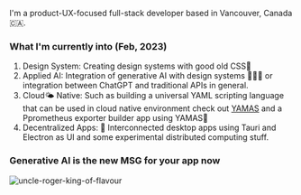 I'm a product-UX-focused full-stack developer based in Vancouver, Canada 🇨🇦. 

### What I'm currently into (Feb, 2023)
1. Design System: Creating design systems with good old CSS🎨
2. Applied AI: Integration of generative AI with design systems 👩🏽‍🎨 or integration between ChatGPT and traditional APIs in general.
3. Cloud🌤️ Native: Such as building a universal YAML scripting language that can be used in cloud native environment check out [YAMAS](https://github.com/the-watchmaker/typingbrain) and a Pprometheus exporter builder app using YAMAS🗻
4. Decentralized Apps: 📡 Interconnected desktop apps using Tauri and Electron as UI and some experimental distributed computing stuff.


### Generative AI is the new MSG for your app now
![uncle-roger-king-of-flavour](https://user-images.githubusercontent.com/4682613/221276183-9622da64-1231-445e-9ae4-aeea30db95e5.gif)

